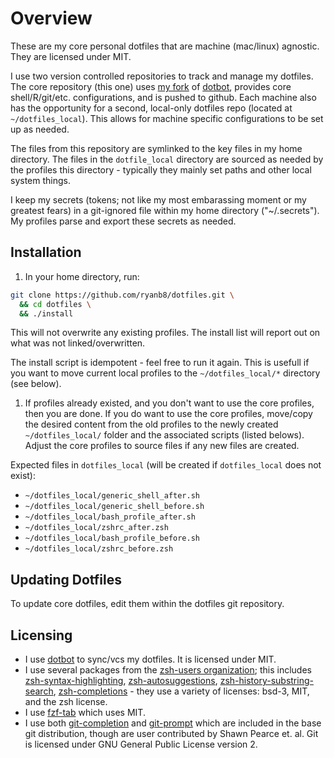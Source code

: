 # Overview

These are my core personal dotfiles that are machine (mac/linux) agnostic. They are licensed under MIT.

I use two version controlled repositories to track and manage my dotfiles. The core repository (this one) uses [my fork](https://github.com/ryanb8/dotbot) of [dotbot](https://github.com/anishathalye/dotbot/), provides core shell/R/git/etc. configurations, and is pushed to github. Each machine also has the opportunity for a second, local-only dotfiles repo (located at `~/dotfiles_local`). This allows for machine specific configurations to be set up as needed.

The files from this repository are symlinked to the key files in my home directory. The files in the `dotfile_local` directory are sourced as needed by the profiles this directory - typically they mainly set paths and other local system things.

I keep my secrets (tokens; not like my most embarassing  moment or my greatest fears) in a git-ignored file within my home directory ("~/.secrets"). My profiles parse and export these secrets as needed.

## Installation

1. In your home directory, run:

  ```sh
  git clone https://github.com/ryanb8/dotfiles.git \
    && cd dotfiles \
    && ./install
  ```
This will not overwrite any existing profiles. The install list will report out on what was not linked/overwritten. 

The install script is idempotent - feel free to run it again. This is usefull if you want to move current local profiles to the `~/dotfiles_local/*` directory (see below).

1. If profiles already existed, and you don't want to use the core profiles, then you are done. If you do want to use the core profiles, move/copy the desired content from the old profiles to the newly created `~/dotfiles_local/` folder and the associated scripts (listed belows). Adjust the core profiles to source files if any new files are created. 

Expected files in `dotfiles_local` (will be created if `dotfiles_local` does not exist):

- `~/dotfiles_local/generic_shell_after.sh`
- `~/dotfiles_local/generic_shell_before.sh`
- `~/dotfiles_local/bash_profile_after.sh`
- `~/dotfiles_local/zshrc_after.zsh`
- `~/dotfiles_local/bash_profile_before.sh`
- `~/dotfiles_local/zshrc_before.zsh`

## Updating Dotfiles

To update core dotfiles, edit them within the dotfiles git repository. 

## Licensing

- I use [dotbot](https://github.com/anishathalye/dotbot/) to sync/vcs my dotfiles. It is licensed under MIT.
- I use several packages from the [zsh-users organization](https://github.com/zsh-users); this includes [zsh-syntax-highlighting](https://github.com/zsh-users/zsh-syntax-highlighting), [zsh-autosuggestions](https://github.com/zsh-users/zsh-autosuggestions), [zsh-history-substring-search](https://github.com/zsh-users/zsh-history-substring-search), [zsh-completions](https://github.com/zsh-users/zsh-completions) - they use a variety of licenses: bsd-3, MIT, and the zsh license.
- I use [fzf-tab](https://github.com/Aloxaf/fzf-tab) which uses MIT.
- I use both [git-completion](https://github.com/git/git/blob/master/contrib/completion/git-completion.bash) and [git-prompt](https://github.com/git/git/blob/master/contrib/completion/git-prompt.sh) which are included in the base git distribution, though are user contributed by Shawn Pearce et. al. Git is licensed under GNU General Public License version 2.
